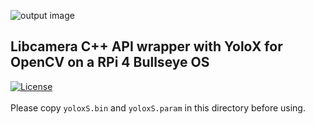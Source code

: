 ![output image]( https://qengineering.eu/images/CameraWall.webp )<br/>
## Libcamera C++ API wrapper with YoloX for OpenCV on a RPi 4 Bullseye OS
[![License](https://img.shields.io/badge/License-BSD%203--Clause-blue.svg)](https://opensource.org/licenses/BSD-3-Clause)<br/><br/>
Please copy `yoloxS.bin` and `yoloxS.param` in this directory before using.
